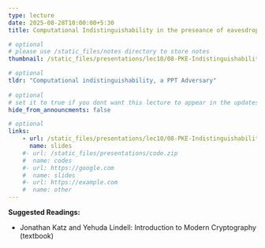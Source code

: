 ```yaml
---
type: lecture
date: 2025-08-28T10:00:00+5:30
title: Computational Indistinguishability in the preseance of eavesdropper

# optional
# please use /static_files/notes directory to store notes
thumbnail: /static_files/presentations/lec10/08-PKE-Indistinguishability.png

# optional
tldr: "Computational indistinguishability, a PPT Adversary"
  
# optional
# set it to true if you dont want this lecture to appear in the updates section
hide_from_announcments: false

# optional
links: 
    - url: /static_files/presentations/lec10/08-PKE-Indistinguishability.pdf
      name: slides
    #- url: /static_files/presentations/code.zip
    #  name: codes
    #- url: https://google.com
    #  name: slides
    #- url: https://example.com
    #  name: other
---
```

<!-- Other additional contents using markdown -->
**Suggested Readings:**

- Jonathan Katz and Yehuda Lindell: Introduction to Modern Cryptography (textbook)